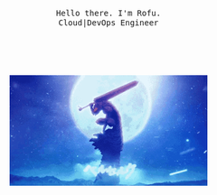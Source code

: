 <p align="center">
  <br>
  <br>
  <br>
  <samp>Hello there. I'm Rofu</a>.<br> Cloud|DevOps Engineer <br><br></samp>
  <br>
  <br>
  <br>
  <br>
  <img src="https://github.com/SenseiRofu/SenSeiRofu/blob/main/berserk-berserker.gif" width="350" />
</p>
